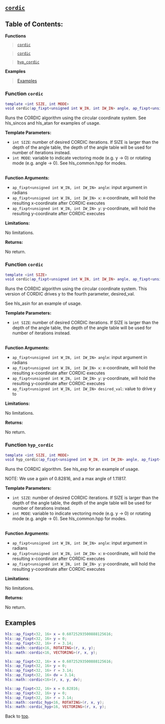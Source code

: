 ## [`cordic`](../../include/hls_cordic.hpp)

## Table of Contents:

**Functions**

> [`cordic`](#function-cordic)

> [`cordic`](#function-cordic)

> [`hyp_cordic`](#function-hyp_cordic)

**Examples**

> [Examples](#examples)

### Function `cordic`
~~~lua
template <int SIZE, int MODE>
void cordic(ap_fixpt<unsigned int W_IN, int IW_IN> angle, ap_fixpt<unsigned int W_IN, int IW_IN> x, ap_fixpt<unsigned int W_IN, int IW_IN> y)
~~~

Runs the CORDIC algorithm using the circular coordinate system. See hls_sincos and hls_atan for examples of usage.



**Template Parameters:**

* `int SIZE`: number of desired CORDIC iterations. If SIZE is larger than the depth of the angle table, the depth of the angle table will be used for number of iterations instead.<br>
* `int MODE`: variable to indicate vectoring mode (e.g. y -> 0) or rotating mode (e.g. angle -> 0). See hls_common.hpp for modes.<br> <br>

**Function Arguments:**

* `ap_fixpt<unsigned int W_IN, int IW_IN> angle`: input argument in radians<br>
* `ap_fixpt<unsigned int W_IN, int IW_IN> x`: x-coordinate, will hold the resulting x-coordinate after CORDIC executes<br>
* `ap_fixpt<unsigned int W_IN, int IW_IN> y`: y-coordinate, will hold the resulting y-coordinate after CORDIC executes<br>

**Limitations:**

No limitations.

**Returns:**

No return.
### Function `cordic`
~~~lua
template <int SIZE>
void cordic(ap_fixpt<unsigned int W_IN, int IW_IN> angle, ap_fixpt<unsigned int W_IN, int IW_IN> x, ap_fixpt<unsigned int W_IN, int IW_IN> y, ap_fixpt<unsigned int W_IN, int IW_IN> desired_val)
~~~

Runs the CORDIC algorithm using the circular coordinate system. This version of CORDIC drives y to the fourth parameter, desired_val.

See hls_asin for an example of usage.



**Template Parameters:**

* `int SIZE`: number of desired CORDIC iterations. If SIZE is larger than the depth of the angle table, the depth of the angle table will be used for number of iterations instead.<br> <br>

**Function Arguments:**

* `ap_fixpt<unsigned int W_IN, int IW_IN> angle`: input argument in radians<br>
* `ap_fixpt<unsigned int W_IN, int IW_IN> x`: x-coordinate, will hold the resulting x-coordinate after CORDIC executes<br>
* `ap_fixpt<unsigned int W_IN, int IW_IN> y`: y-coordinate, will hold the resulting y-coordinate after CORDIC executes<br>
* `ap_fixpt<unsigned int W_IN, int IW_IN> desired_val`: value to drive y to<br>

**Limitations:**

No limitations.

**Returns:**

No return.
### Function `hyp_cordic`
~~~lua
template <int SIZE, int MODE>
void hyp_cordic(ap_fixpt<unsigned int W_IN, int IW_IN> angle, ap_fixpt<unsigned int W_IN, int IW_IN> x, ap_fixpt<unsigned int W_IN, int IW_IN> y)
~~~

Runs the CORDIC algorithm. See hls_exp for an example of usage.

NOTE: We use a gain of 0.82816, and a max angle of 1.11817.



**Template Parameters:**

* `int SIZE`: number of desired CORDIC iterations. If SIZE is larger than the depth of the angle table, the depth of the angle table will be used for number of iterations instead.<br>
* `int MODE`: variable to indicate vectoring mode (e.g. y -> 0) or rotating mode (e.g. angle -> 0). See hls_common.hpp for modes.<br> <br>

**Function Arguments:**

* `ap_fixpt<unsigned int W_IN, int IW_IN> angle`: input argument in radians<br>
* `ap_fixpt<unsigned int W_IN, int IW_IN> x`: x-coordinate, will hold the resulting x-coordinate after CORDIC executes<br>
* `ap_fixpt<unsigned int W_IN, int IW_IN> y`: y-coordinate, will hold the resulting y-coordinate after CORDIC executes<br>

**Limitations:**

No limitations.

**Returns:**

No return.

## Examples

~~~lua
hls::ap_fixpt<32, 16> x = 0.60725293500888125616;
hls::ap_fixpt<32, 16> y = 0;
hls::ap_fixpt<32, 16> r = 3.14;
hls::math::cordic<16, ROTATING>(r, x, y);
hls::math::cordic<16, VECTORING>(r, x, y);
~~~
~~~lua
hls::ap_fixpt<32, 16> x = 0.60725293500888125616;
hls::ap_fixpt<32, 16> y = 0;
hls::ap_fixpt<32, 16> r = 3.14;
hls::ap_fixpt<32, 16> dv = 3.14;
hls::math::cordic<16>(r, x, y, dv);
~~~
~~~lua
hls::ap_fixpt<32, 16> x = 0.82816;
hls::ap_fixpt<32, 16> y = 0;
hls::ap_fixpt<32, 16> r = 3.14;
hls::math::cordic_hyp<16, ROTATING>(r, x, y);
hls::math::cordic_hyp<16, VECTORING>(r, x, y);
~~~



Back to [top](#).